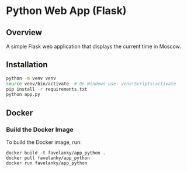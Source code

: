 # Python Web App (Flask)
## Overview
A simple Flask web application that displays the current time in Moscow.

## Installation
```bash
python -m venv venv
source venv/bin/activate  # On Windows use: venv\Scripts\activate
pip install -r requirements.txt
python app.py
```

## Docker

### Build the Docker Image
To build the Docker image, run:
```
docker build -t favelanky/app_python .
docker pull favelanky/app_python
docker run favelanky/app_python
```

